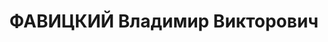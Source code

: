 ---
title: ФАВИЦКИЙ Владимир Викторович
description: 'Род. в 1896, обр.: 1924 окончил Военную Академию РККА, член ВКП(б) с
  1928. Полковник, командир 1-й отдельной тяжелой танковой бригады РГК

  Арестован 14.06.1937. Приговор: ВК ВС СССР, 22.11.1937 – ВМН. Расстрелян 22.11.1937.

  Реабилитирован 09.05.1956'
---